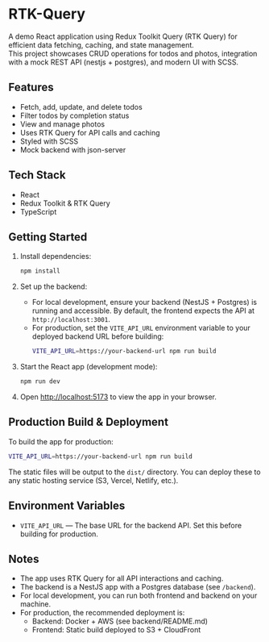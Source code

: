 # RTK-Query

A demo React application using Redux Toolkit Query (RTK Query) for efficient data fetching, caching, and state management.  
This project showcases CRUD operations for todos and photos, integration with a mock REST API (nestjs + postgres), and modern UI with SCSS.

## Features

- Fetch, add, update, and delete todos
- Filter todos by completion status
- View and manage photos
- Uses RTK Query for API calls and caching
- Styled with SCSS
- Mock backend with json-server

## Tech Stack

- React
- Redux Toolkit & RTK Query
- TypeScript

## Getting Started

1. Install dependencies:

   ```bash
   npm install
   ```

2. Set up the backend:

   - For local development, ensure your backend (NestJS + Postgres) is running and accessible. By default, the frontend expects the API at `http://localhost:3001`.
   - For production, set the `VITE_API_URL` environment variable to your deployed backend URL before building:
     ```bash
     VITE_API_URL=https://your-backend-url npm run build
     ```

3. Start the React app (development mode):

   ```bash
   npm run dev
   ```

4. Open [http://localhost:5173](http://localhost:5173) to view the app in your browser.

## Production Build & Deployment

To build the app for production:

```bash
VITE_API_URL=https://your-backend-url npm run build
```

The static files will be output to the `dist/` directory. You can deploy these to any static hosting service (S3, Vercel, Netlify, etc.).

## Environment Variables

- `VITE_API_URL` — The base URL for the backend API. Set this before building for production.

## Notes

- The app uses RTK Query for all API interactions and caching.
- The backend is a NestJS app with a Postgres database (see `/backend`).
- For local development, you can run both frontend and backend on your machine.
- For production, the recommended deployment is:
  - Backend: Docker + AWS (see backend/README.md)
  - Frontend: Static build deployed to S3 + CloudFront
